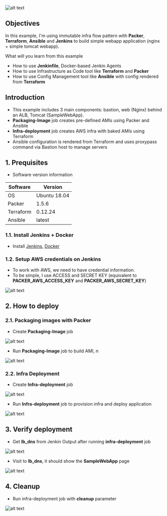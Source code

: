 ![alt text](https://github.com/hoabka/immutable-infra/blob/master/res/vm-based-flow.JPG)

## Objectives
 In this example, I'm using immutable infra flow pattern with **Packer**, **Terraform**, **Ansible** and **Jenkins** to build simple webapp application (nginx + simple tomcat webapp).

 What will you learn from this example
- How to use **Jenkinfile**, Docker-based Jenkin Agents
- How to use Infrastructure as Code tool like **Terraform** and **Packer**
- How to use Config Management tool like **Ansible** with config rendered from **Terraform**

## Introduction
- This example includes 3 main components: bastion, web (Nginx) behind an ALB, Tomcat (SampleWebApp).
- **Packaging-Image** job creates pre-defined AMIs using Packer and Ansible
- **Infra-deployment** job creates AWS infra with baked AMIs using Terraform
- Ansible configuration is rendered from Terraform and uses proxypass command via Bastion host to manage servers

## 1. Prequisites
- Software version information

| Software| Version  |
|--|--|
| OS |Ubuntu 18.04  |
| Packer |1.5.6  |
| Terraform |0.12.24  |
| Ansible|latest  |

### 1.1. Install Jenkins + Docker
- Install [Jenkins](https://www.jenkins.io/doc/book/installing/linux/), [Docker](https://docs.docker.com/engine/install/ubuntu/)

### 1.2. Setup AWS credentials on Jenkins
- To work with AWS, we need to have credential information.
- To be simple, I use ACCESS  and SECRET KEY (equivalent to **PACKER_AWS_ACCESS_KEY** and **PACKER_AWS_SECRET_KEY**) 

![alt text](https://github.com/hoabka/immutable-infra/blob/master/res/jenkins-credential.JPG)

## 2. How to deploy
### 2.1. Packaging images with Packer
- Create  **Packaging-Image** job

![alt text](https://github.com/hoabka/immutable-infra/blob/master/res/packaging-image.JPG)

- Run **Packaging-Image** job to build AMI, n   

![alt text](https://github.com/hoabka/immutable-infra/blob/master/res/packaging-image-build.JPG)

### 2.2. Infra Deployment
- Create  **Infra-deployment** job

![alt text](https://github.com/hoabka/immutable-infra/blob/master/res/infra-deployment.JPG)

- Run **Infra-deployment** job to provision infra and deploy application

![alt text](https://github.com/hoabka/immutable-infra/blob/master/res/infra-deployment-build.JPG)


## 3. Verify deployment
- Get **lb_dns** from Jenkin Output after running **infra-deployment** job

![alt text](https://github.com/hoabka/immutable-infra/blob/master/res/alb-domain-output.JPG)


- Visit to **lb_dns**, it should show the **SampleWebApp** page

![alt text](https://github.com/hoabka/immutable-infra/blob/master/res/sample-webapp-page.JPG)


## 4. Cleanup
- Run infra-deployment job with **cleanup** parameter

![alt text](https://github.com/hoabka/immutable-infra/blob/master/res/cleanup.JPG)

